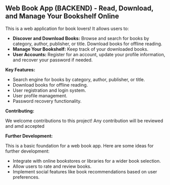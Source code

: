 ## Web Book App (BACKEND) - Read, Download, and Manage Your Bookshelf Online

This is a web application for book lovers! It allows users to:

* **Discover and Download Books:** Browse and search for books by category, author, publisher, or title. Download books for offline reading.
* **Manage Your Bookshelf:** Keep track of your downloaded books.
* **User Accounts:** Register for an account, update your profile information, and recover your password if needed.

**Key Features:**

* Search engine for books by category, author, publisher, or title.
* Download books for offline reading.
* User registration and login system.
* User profile management.
* Password recovery functionality.

**Contributing:**

We welcome contributions to this project! Any contribution will be reviewed and amd accepted

**Further Development:**

This is a basic foundation for a web book app. Here are some ideas for further development:

* Integrate with online bookstores or libraries for a wider book selection.
* Allow users to rate and review books.
* Implement social features like book recommendations based on user preferences.

